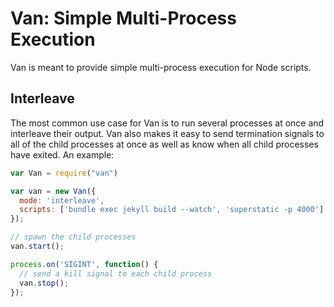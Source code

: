 # Van: Simple Multi-Process Execution

Van is meant to provide simple multi-process execution for Node scripts.

## Interleave

The most common use case for Van is to run several processes at once and
interleave their output. Van also makes it easy to send termination signals
to all of the child processes at once as well as know when all child processes
have exited. An example:

```js
var Van = require("van")

var van = new Van({
  mode: 'interleave',
  scripts: ['bundle exec jekyll build --watch', 'superstatic -p 4000']
});

// spawn the child processes
van.start();

process.on('SIGINT', function() {
  // send a kill signal to each child process
  van.stop();
});
```